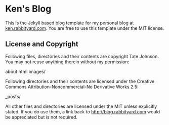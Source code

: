 Ken's Blog
===========

This is the Jekyll based blog template for my personal blog at [ken.rabbityard.com](http://www.rabbityard.com/). You are free to use this template under the MIT license.

License and Copyright
---------------------

Following files, directories and their contents are copyright Tate Johnson. You may not reuse anything therein without my permission:

about.html
images/

Following directories and their contents are licensed under the Creative Commons Attribution-Noncommercial-No Derivative Works 2.5:

_posts/

All other files and directories are licensed under the MIT unless explicitly stated. If you do use them, a link back to http://blog.rabbityard.com would be appreciated but is not required.
